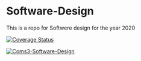# Software-Design
This is a repo for Softwere design for the year 2020

[![Coverage Status](https://coveralls.io/repos/github/Coms3-Software-Design/Software-Design/badge.svg?branch=master)](https://coveralls.io/github/Coms3-Software-Design/Software-Design?branch=master)

[![ Coms3-Software-Design ](https://circleci.com/gh/Coms3-Software-Design/Software-Design.svg?style=svg)](https://circleci.com/gh/Coms3-Software-Design )
